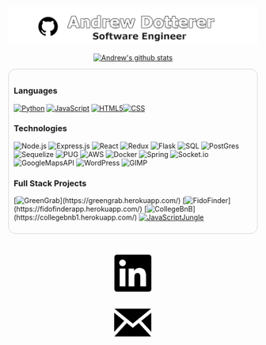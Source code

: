 <div align="center">

[![Header](./github_top.png)](https://adotterer.github.io/)

[![Andrew's github stats](https://github-readme-stats.vercel.app/api?username=adotterer&hide=issues,contribs&text_color=111&icon_color=000&bg_color=0,ea6161,ffc64d,fffc4d,52fa5a,52fa5a,4dfcff,c64dff&theme=monokai)](https://github.com/adotterer/github-readme-stats)

</div>

<div style="
border: 1px solid lightgrey;
padding: 10px;
border-radius: 15px;
">

### Languages

[![Python](https://img.shields.io/badge/-Python-000?&logo=python)](https://github.com/adotterer?tab=repositories&q=&type=&language=python)
[![JavaScript](https://img.shields.io/badge/-JavaScript-000?&logo=JavaScript&logoColor=ddc508)](https://github.com/adotterer?tab=repositories&q=&type=&language=javascript)
[![HTML5](https://img.shields.io/badge/-HTML-000?&logo=htmnl&logoColor=blueviolet)](https://github.com/adotterer?tab=repositories&q=&type=&language=html)[![CSS](https://img.shields.io/badge/-CSS-001?&logo=CSS&logoColor=fffc4d)](https://github.com/adotterer?tab=repositories&q=&type=&language=css)

### Technologies

![Node.js](https://img.shields.io/badge/-Node.js-000?&logo=node.js)
![Express.js](https://img.shields.io/badge/-express.js-000?&logo=express)
![React](https://img.shields.io/badge/-React-000?&logo=React)
![Redux](https://img.shields.io/badge/-Redux-000?&logo=Redux)
![Flask](https://img.shields.io/badge/-Flask-000?&logo=Flask)
![SQL](https://img.shields.io/badge/-SQL-000?&logo=SQL)
![PostGres](https://img.shields.io/badge/-PostGRES-000?&logo=PostGRES)
![Sequelize](https://img.shields.io/badge/-Sequelize-000?&logo=Sequelize)
![PUG](https://img.shields.io/badge/-Pug-000?&logo=Pug)
![AWS](https://img.shields.io/badge/-AWS-000?&logo=Amazon-AWS&logoColor=FF9900)
![Docker](https://img.shields.io/badge/-Docker-000?&logo=Docker)
![Spring](https://img.shields.io/badge/-Spring-000?&logo=Spring)
![Socket.io](https://img.shields.io/badge/-Socket.io-000?&logo=Socket.io)
![GoogleMapsAPI](https://img.shields.io/badge/-GoogleMapsAPI-000?&logo=Google)
![WordPress](https://img.shields.io/badge/-WordPress-000?&logo=WordPress)
![GIMP](https://img.shields.io/badge/-GIMP-000?&logo=GIMP)

### Full Stack Projects

[![GreenGrab](https://img.shields.io/badge/-🌱%20Green%20Grab-000?)](https://greengrab.herokuapp.com/)
[![FidoFinder](https://img.shields.io/badge/-🐶%20FidoFinderApp-000?)](https://fidofinderapp.herokuapp.com/)
[![CollegeBnB](https://img.shields.io/badge/-🎓%20CollegeBnB-000?)](https://collegebnb1.herokuapp.com/)
[![JavaScriptJungle](https://img.shields.io/badge/-<🌴/>%20JavaScript%20Jungle-000?)](https://jsjredux.herokuapp.com/)

</div>

<div
align="center"
style="
width: 100%;
align:center;
margin-top: 25px;
display: flex;
flex-direction: column;
justify-content: space-around;
align-items: center;
">

[![Linkedin](./linkedin_click.png)](https://www.linkedin.com/in/andrew-dotterer-6338aa97/)

[![Email](./email_click.png)](mailto:adotterer@gmail.com)

</div>

<!--
**adotterer/adotterer** is a ✨ _special_ ✨ repository because its `README.md` (this file) appears on your GitHub profile.

Here are some ideas to get you started:

- 🔭 I’m currently working on ...
- 🌱 I’m currently learning ...
- 👯 I’m looking to collaborate on ...
- 🤔 I’m looking for help with ...
- 💬 Ask me about ...
- 📫 How to reach me: ...
- 😄 Pronouns: ...
- ⚡ Fun fact: ...
  -->
